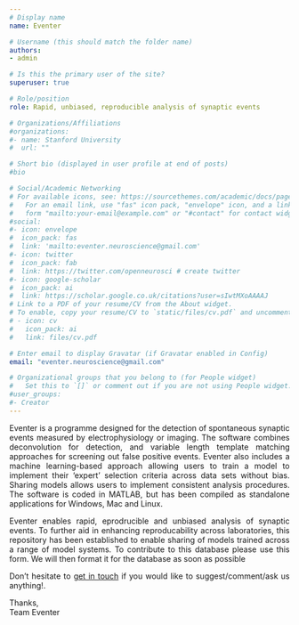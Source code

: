 ```yaml
---
# Display name
name: Eventer

# Username (this should match the folder name)
authors:
- admin

# Is this the primary user of the site?
superuser: true

# Role/position
role: Rapid, unbiased, reproducible analysis of synaptic events

# Organizations/Affiliations
#organizations:
#- name: Stanford University
#  url: ""

# Short bio (displayed in user profile at end of posts)
#bio

# Social/Academic Networking
# For available icons, see: https://sourcethemes.com/academic/docs/page-builder/#icons
#   For an email link, use "fas" icon pack, "envelope" icon, and a link in the
#   form "mailto:your-email@example.com" or "#contact" for contact widget.
#social:
#- icon: envelope
#  icon_pack: fas
#  link: 'mailto:eventer.neuroscience@gmail.com'  
#- icon: twitter
#  icon_pack: fab
#  link: https://twitter.com/openneurosci # create twitter
#- icon: google-scholar
#  icon_pack: ai
#  link: https://scholar.google.co.uk/citations?user=sIwtMXoAAAAJ
# Link to a PDF of your resume/CV from the About widget.
# To enable, copy your resume/CV to `static/files/cv.pdf` and uncomment the lines below.
# - icon: cv
#   icon_pack: ai
#   link: files/cv.pdf

# Enter email to display Gravatar (if Gravatar enabled in Config)
email: "eventer.neuroscience@gmail.com"

# Organizational groups that you belong to (for People widget)
#   Set this to `[]` or comment out if you are not using People widget.
#user_groups:
#- Creator
---
```


<div align="justify">

Eventer is a programme designed for the detection of spontaneous synaptic events measured by electrophysiology or imaging. The software combines deconvolution for detection, and variable length template matching approaches for screening out false positive events. Eventer also includes a machine learning-based approach allowing users to train a model to implement their ‘expert’ selection criteria across data sets without bias. Sharing models allows users to implement consistent analysis procedures. The software is coded in MATLAB, but has been compiled as standalone applications for Windows, Mac and Linux.   

Eventer enables rapid, eprodrucible and unbiased analysis of synaptic events. To further aid in enhancing reproducability across laboratories, this repository has been established to enable sharing of models trained across a range of model systems. To contribute to this database please use this form. We will then format it for the database as soon as possible

Don’t hesitate to [get in touch](#contact) if you would like to suggest/comment/ask us anything!.

Thanks,  
Team Eventer

<div>
